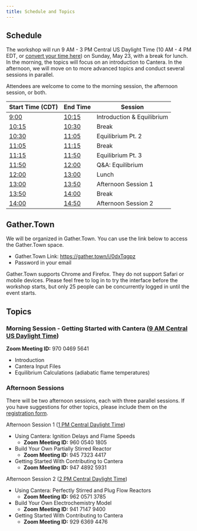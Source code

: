```yaml
---
title: Schedule and Topics
---
```


## Schedule

The workshop will run 9 AM - 3 PM Central US Daylight Time (10 AM - 4 PM EDT, or [convert your time here](https://time.is/compare/1000AM_23_May_2021_in_EDT)) on Sunday, May 23, with a break for lunch. In the morning, the topics will focus on an introduction to Cantera. In the afternoon, we will move on to more advanced topics and conduct several sessions in parallel.

Attendees are welcome to come to the morning session, the afternoon session, or both.

| Start Time (CDT)                                             | End Time                                                   | Session                    |
|--------------------------------------------------------------|------------------------------------------------------------|----------------------------|
| [9:00](https://time.is/compare/1000AM_23_May_2021_in_EDT) | [10:15](https://time.is/compare/1115AM_23_May_2021_in_EDT) | Introduction & Equilibrium |
| [10:15](https://time.is/compare/1115AM_23_May_2021_in_EDT)   | [10:30](https://time.is/compare/1130AM_23_May_2021_in_EDT) | Break                      |
| [10:30](https://time.is/compare/1130AM_23_May_2021_in_EDT)   | [11:05](https://time.is/compare/1205PM_23_May_2021_in_EDT) | Equilibrium Pt. 2          |
| [11:05](https://time.is/compare/1205PM_23_May_2021_in_EDT)   | [11:15](https://time.is/compare/1215PM_23_May_2021_in_EDT) | Break                      |
| [11:15](https://time.is/compare/1215PM_23_May_2021_in_EDT)   | [11:50](https://time.is/compare/1250PM_23_May_2021_in_EDT) | Equilibrium Pt. 3          |
| [11:50](https://time.is/compare/1250PM_23_May_2021_in_EDT)   | [12:00](https://time.is/compare/100PM_23_May_2021_in_EDT)  | Q&A: Equilibrium           |
| [12:00](https://time.is/compare/100PM_23_May_2021_in_EDT)    | [13:00](https://time.is/compare/200PM_23_May_2021_in_EDT)  | Lunch                      |
| [13:00](https://time.is/compare/200PM_23_May_2021_in_EDT)    | [13:50](https://time.is/compare/250PM_23_May_2021_in_EDT)  | Afternoon Session 1        |
| [13:50](https://time.is/compare/250PM_23_May_2021_in_EDT)    | [14:00](https://time.is/compare/300PM_23_May_2021_in_EDT)  | Break                      |
| [14:00](https://time.is/compare/300PM_23_May_2021_in_EDT)    | [14:50](https://time.is/compare/350PM_23_May_2021_in_EDT)  | Afternoon Session 2        |

## Gather.Town

We will be organized in Gather.Town. You can use the link below to access the Gather.Town space.

- Gather.Town Link: <https://gather.town/i/0dxTqgpz>
- Password in your email

Gather.Town supports Chrome and Firefox. They do not support Safari or mobile devices. Please feel free to log in to try the interface before the workshop starts, but only 25 people can be concurrently logged in until the event starts.

## Topics

### Morning Session - Getting Started with Cantera ([9 AM Central US Daylight Time](https://time.is/compare/1000AM_23_May_2021_in_EDT))

**Zoom Meeting ID:** 970 0469 5641

- Introduction
- Cantera Input Files
- Equilibrium Calculations (adiabatic flame temperatures)

### Afternoon Sessions

There will be two afternoon sessions, each with three parallel sessions. If you have suggestions for other topics, please include them on the [registration form](https://forms.gle/H5Fip7sHfQeo4vZX7).

Afternoon Session 1 ([1 PM Central Daylight Time](https://time.is/compare/200PM_23_May_2021_in_EDT))

- Using Cantera: Ignition Delays and Flame Speeds
  - **Zoom Meeting ID:** 960 0540 1805
- Build Your Own Partially Stirred Reactor
  - **Zoom Meeting ID:** 945 7323 4417
- Getting Started With Contributing to Cantera
  - **Zoom Meeting ID:** 947 4892 5931

Afternoon Session 2 ([2 PM Central Daylight Time](https://time.is/compare/300PM_23_May_2021_in_EDT))

- Using Cantera: Perfectly Stirred and Plug Flow Reactors
  - **Zoom Meeting ID:** 962 0571 3785
- Build Your Own Electrochemistry Model
  - **Zoom Meeting ID:** 941 7147 9400
- Getting Started With Contributing to Cantera
  - **Zoom Meeting ID:** 929 6369 4476
